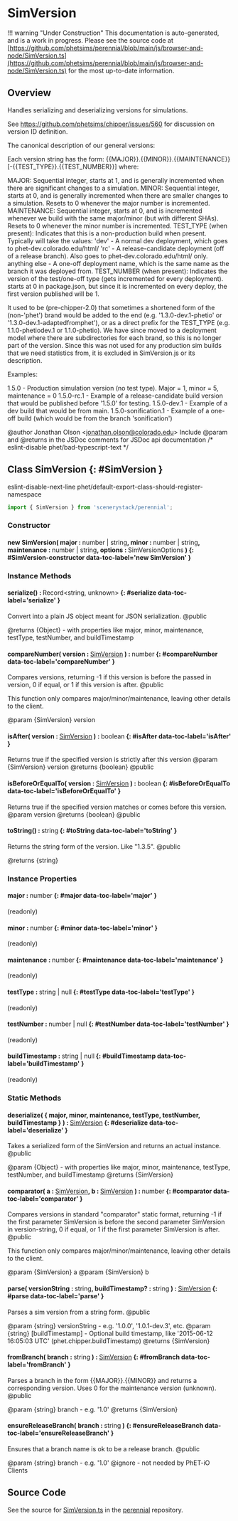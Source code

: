 # SimVersion

!!! warning "Under Construction"
    This documentation is auto-generated, and is a work in progress. Please see the source code at
    [https://github.com/phetsims/perennial/blob/main/js/browser-and-node/SimVersion.ts](https://github.com/phetsims/perennial/blob/main/js/browser-and-node/SimVersion.ts) for the most up-to-date information.

## Overview

Handles serializing and deserializing versions for simulations.

See https://github.com/phetsims/chipper/issues/560 for discussion on version ID definition.

The canonical description of our general versions:

Each version string has the form: {{MAJOR}}.{{MINOR}}.{{MAINTENANCE}}[-{{TEST_TYPE}}.{{TEST_NUMBER}}] where:

MAJOR: Sequential integer, starts at 1, and is generally incremented when there are significant changes to a simulation.
MINOR: Sequential integer, starts at 0, and is generally incremented when there are smaller changes to a simulation.
  Resets to 0 whenever the major number is incremented.
MAINTENANCE: Sequential integer, starts at 0, and is incremented whenever we build with the same major/minor (but with different SHAs).
  Resets to 0 whenever the minor number is incremented.
TEST_TYPE (when present): Indicates that this is a non-production build when present. Typically will take the values:
  'dev' - A normal dev deployment, which goes to phet-dev.colorado.edu/html/
  'rc' -  A release-candidate deployment (off of a release branch). Also goes to phet-dev.colorado.edu/html/ only.
  anything else - A one-off deployment name, which is the same name as the branch it was deployed from.
TEST_NUMBER (when present): Indicates the version of the test/one-off type (gets incremented for every deployment).
  starts at 0 in package.json, but since it is incremented on every deploy, the first version published will be 1.

It used to be (pre-chipper-2.0) that sometimes a shortened form of the (non-'phet') brand would be added to the end
(e.g. '1.3.0-dev.1-phetio' or '1.3.0-dev.1-adaptedfromphet'), or as a direct prefix for the TEST_TYPE (e.g.
1.1.0-phetiodev.1 or 1.1.0-phetio). We have since moved to a deployment model where there are
subdirectories for each brand, so this is no longer part of the version. Since this was not used for any production sim
builds that we need statistics from, it is excluded in SimVersion.js or its description.

Examples:

1.5.0                - Production simulation version (no test type). Major = 1, minor = 5, maintenance = 0
1.5.0-rc.1           - Example of a release-candidate build version that would be published before '1.5.0' for testing.
1.5.0-dev.1          - Example of a dev build that would be from main.
1.5.0-sonification.1 - Example of a one-off build (which would be from the branch 'sonification')

@author Jonathan Olson &lt;jonathan.olson@colorado.edu&gt;
Include @param and @returns in the JSDoc comments for JSDoc api documentation
/* eslint-disable phet/bad-typescript-text */

## Class SimVersion {: #SimVersion }


eslint-disable-next-line phet/default-export-class-should-register-namespace

```js
import { SimVersion } from 'scenerystack/perennial';
```
### Constructor

#### new SimVersion( major : <span style="font-weight: 400;"><span style="color: hsla(calc(var(--md-hue) + 180deg),80%,40%,1);">number</span> | <span style="color: hsla(calc(var(--md-hue) + 180deg),80%,40%,1);">string</span></span>, minor : <span style="font-weight: 400;"><span style="color: hsla(calc(var(--md-hue) + 180deg),80%,40%,1);">number</span> | <span style="color: hsla(calc(var(--md-hue) + 180deg),80%,40%,1);">string</span></span>, maintenance : <span style="font-weight: 400;"><span style="color: hsla(calc(var(--md-hue) + 180deg),80%,40%,1);">number</span> | <span style="color: hsla(calc(var(--md-hue) + 180deg),80%,40%,1);">string</span></span>, options : <span style="font-weight: 400;">SimVersionOptions</span> ) {: #SimVersion-constructor data-toc-label='new SimVersion' }

### Instance Methods

#### serialize() : <span style="font-weight: 400;">Record&lt;<span style="color: hsla(calc(var(--md-hue) + 180deg),80%,40%,1);">string</span>, <span style="color: hsla(calc(var(--md-hue) + 180deg),80%,40%,1);">unknown</span>&gt;</span> {: #serialize data-toc-label='serialize' }

Convert into a plain JS object meant for JSON serialization.
@public

@returns {Object} - with properties like major, minor, maintenance, testType, testNumber, and buildTimestamp

#### compareNumber( version : <span style="font-weight: 400;">[SimVersion](../perennial/SimVersion.md)</span> ) : <span style="font-weight: 400;"><span style="color: hsla(calc(var(--md-hue) + 180deg),80%,40%,1);">number</span></span> {: #compareNumber data-toc-label='compareNumber' }

Compares versions, returning -1 if this version is before the passed in version, 0 if equal, or 1 if this version
is after.
@public

This function only compares major/minor/maintenance, leaving other details to the client.

@param {SimVersion} version

#### isAfter( version : <span style="font-weight: 400;">[SimVersion](../perennial/SimVersion.md)</span> ) : <span style="font-weight: 400;"><span style="color: hsla(calc(var(--md-hue) + 180deg),80%,40%,1);">boolean</span></span> {: #isAfter data-toc-label='isAfter' }

Returns true if the specified version is strictly after this version
@param {SimVersion} version
@returns {boolean}
@public

#### isBeforeOrEqualTo( version : <span style="font-weight: 400;">[SimVersion](../perennial/SimVersion.md)</span> ) : <span style="font-weight: 400;"><span style="color: hsla(calc(var(--md-hue) + 180deg),80%,40%,1);">boolean</span></span> {: #isBeforeOrEqualTo data-toc-label='isBeforeOrEqualTo' }

Returns true if the specified version matches or comes before this version.
@param version
@returns {boolean}
@public

#### toString() : <span style="font-weight: 400;"><span style="color: hsla(calc(var(--md-hue) + 180deg),80%,40%,1);">string</span></span> {: #toString data-toc-label='toString' }

Returns the string form of the version. Like "1.3.5".
@public

@returns {string}

### Instance Properties

#### major : <span style="font-weight: 400;"><span style="color: hsla(calc(var(--md-hue) + 180deg),80%,40%,1);">number</span></span> {: #major data-toc-label='major' }

(readonly)

#### minor : <span style="font-weight: 400;"><span style="color: hsla(calc(var(--md-hue) + 180deg),80%,40%,1);">number</span></span> {: #minor data-toc-label='minor' }

(readonly)

#### maintenance : <span style="font-weight: 400;"><span style="color: hsla(calc(var(--md-hue) + 180deg),80%,40%,1);">number</span></span> {: #maintenance data-toc-label='maintenance' }

(readonly)

#### testType : <span style="font-weight: 400;"><span style="color: hsla(calc(var(--md-hue) + 180deg),80%,40%,1);">string</span> | <span style="color: hsla(calc(var(--md-hue) + 180deg),80%,40%,1);">null</span></span> {: #testType data-toc-label='testType' }

(readonly)

#### testNumber : <span style="font-weight: 400;"><span style="color: hsla(calc(var(--md-hue) + 180deg),80%,40%,1);">number</span> | <span style="color: hsla(calc(var(--md-hue) + 180deg),80%,40%,1);">null</span></span> {: #testNumber data-toc-label='testNumber' }

(readonly)

#### buildTimestamp : <span style="font-weight: 400;"><span style="color: hsla(calc(var(--md-hue) + 180deg),80%,40%,1);">string</span> | <span style="color: hsla(calc(var(--md-hue) + 180deg),80%,40%,1);">null</span></span> {: #buildTimestamp data-toc-label='buildTimestamp' }

(readonly)

### Static Methods

#### deserialize( { major, minor, maintenance, testType, testNumber, buildTimestamp } ) : <span style="font-weight: 400;">[SimVersion](../perennial/SimVersion.md)</span> {: #deserialize data-toc-label='deserialize' }

Takes a serialized form of the SimVersion and returns an actual instance.
@public

@param {Object} - with properties like major, minor, maintenance, testType, testNumber, and buildTimestamp
@returns {SimVersion}

#### comparator( a : <span style="font-weight: 400;">[SimVersion](../perennial/SimVersion.md)</span>, b : <span style="font-weight: 400;">[SimVersion](../perennial/SimVersion.md)</span> ) : <span style="font-weight: 400;"><span style="color: hsla(calc(var(--md-hue) + 180deg),80%,40%,1);">number</span></span> {: #comparator data-toc-label='comparator' }

Compares versions in standard "comparator" static format, returning -1 if the first parameter SimVersion is
before the second parameter SimVersion in version-string, 0 if equal, or 1 if the first parameter SimVersion is
after.
@public

This function only compares major/minor/maintenance, leaving other details to the client.

@param {SimVersion} a
@param {SimVersion} b

#### parse( versionString : <span style="font-weight: 400;"><span style="color: hsla(calc(var(--md-hue) + 180deg),80%,40%,1);">string</span></span>, buildTimestamp? : <span style="font-weight: 400;"><span style="color: hsla(calc(var(--md-hue) + 180deg),80%,40%,1);">string</span></span> ) : <span style="font-weight: 400;">[SimVersion](../perennial/SimVersion.md)</span> {: #parse data-toc-label='parse' }

Parses a sim version from a string form.
@public

@param {string} versionString - e.g. '1.0.0', '1.0.1-dev.3', etc.
@param {string} [buildTimestamp] - Optional build timestamp, like '2015-06-12 16:05:03 UTC' (phet.chipper.buildTimestamp)
@returns {SimVersion}

#### fromBranch( branch : <span style="font-weight: 400;"><span style="color: hsla(calc(var(--md-hue) + 180deg),80%,40%,1);">string</span></span> ) : <span style="font-weight: 400;">[SimVersion](../perennial/SimVersion.md)</span> {: #fromBranch data-toc-label='fromBranch' }

Parses a branch in the form {{MAJOR}}.{{MINOR}} and returns a corresponding version. Uses 0 for the maintenance version (unknown).
@public

@param {string} branch - e.g. '1.0'
@returns {SimVersion}

#### ensureReleaseBranch( branch : <span style="font-weight: 400;"><span style="color: hsla(calc(var(--md-hue) + 180deg),80%,40%,1);">string</span></span> ) {: #ensureReleaseBranch data-toc-label='ensureReleaseBranch' }

Ensures that a branch name is ok to be a release branch.
@public

@param {string} branch - e.g. '1.0'
@ignore - not needed by PhET-iO Clients



## Source Code

See the source for [SimVersion.ts](https://github.com/phetsims/perennial/blob/main/js/browser-and-node/SimVersion.ts) in the [perennial](https://github.com/phetsims/perennial) repository.
